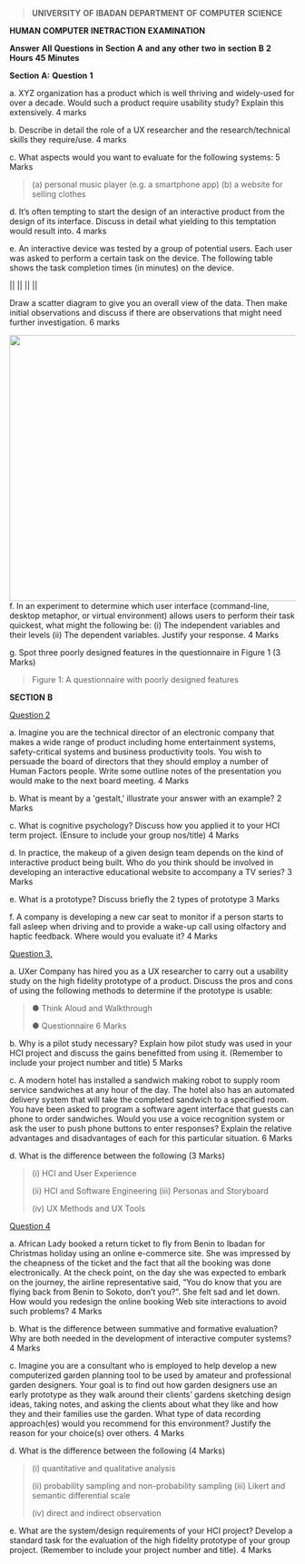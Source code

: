 > **UNIVERSITY** **OF** **IBADAN** **DEPARTMENT** **OF** **COMPUTER**
> **SCIENCE**

**HUMAN** **COMPUTER** **INETRACTION** **EXAMINATION**

**Answer** **All** **Questions** **in** **Section** **A** **and**
**any** **other** **two** **in** **section** **B** **2** **Hours**
**45** **Minutes**

**Section** **A:** **Question** **1**

a\. XYZ organization has a product which is well thriving and
widely-used for over a decade. Would such a product require usability
study? Explain this extensively. 4 marks

b\. Describe in detail the role of a UX researcher and the
research/technical skills they require/use. 4 marks

c\. What aspects would you want to evaluate for the following systems: 5
Marks

> \(a\) personal music player (e.g. a smartphone app) (b) a website for
> selling clothes

d\. It’s often tempting to start the design of an interactive product
from the design of its interface. Discuss in detail what yielding to
this temptation would result into. 4 marks

e\. An interactive device was tested by a group of potential users. Each
user was asked to perform a certain task on the device. The following
table shows the task completion times (in minutes) on the device.

||
||
||
||

Draw a scatter diagram to give you an overall view of the data. Then
make initial observations and discuss if there are observations that
might need further investigation. 6 marks

<img src="./bso3xpnn.png"
style="width:9.17276in;height:4.88695in" />f. In an experiment to
determine which user interface (command-line, desktop metaphor, or
virtual environment) allows users to perform their task quickest, what
might the following be: (i) The independent variables and their levels
(ii) The dependent variables. Justify your response. 4 Marks

g\. Spot three poorly designed features in the questionnaire in Figure 1
(3 Marks)

> Figure 1: A questionnaire with poorly designed features

**SECTION** **B**

<u>Question 2</u>

a\. Imagine you are the technical director of an electronic company that
makes a wide range of product including home entertainment systems,
safety-critical systems and business productivity tools. You wish to
persuade the board of directors that they should employ a number of
Human Factors people. Write some outline notes of the presentation you
would make to the next board meeting. 4 Marks

b\. What is meant by a 'gestalt,' illustrate your answer with an
example? 2 Marks

c\. What is cognitive psychology? Discuss how you applied it to your HCI
term project. (Ensure to include your group nos/title) 4 Marks

d\. In practice, the makeup of a given design team depends on the kind
of interactive product being built. Who do you think should be involved
in developing an interactive educational website to accompany a TV
series? 3 Marks

e\. What is a prototype? Discuss briefly the 2 types of prototype 3
Marks

f\. A company is developing a new car seat to monitor if a person starts
to fall asleep when driving and to provide a wake-up call using
olfactory and haptic feedback. Where would you evaluate it? 4 Marks

<u>Question 3.</u>

a\. UXer Company has hired you as a UX researcher to carry out a
usability study on the high fidelity prototype of a product. Discuss the
pros and cons of using the following methods to determine if the
prototype is usable:

> ● Think Aloud and Walkthrough
>
> ● Questionnaire 6 Marks

b\. Why is a pilot study necessary? Explain how pilot study was used in
your HCI project and discuss the gains benefitted from using it.
(Remember to include your project number and title) 5 Marks

c\. A modern hotel has installed a sandwich making robot to supply room
service sandwiches at any hour of the day. The hotel also has an
automated delivery system that will take the completed sandwich to a
specified room. You have been asked to program a software agent
interface that guests can phone to order sandwiches. Would you use a
voice recognition system or ask the user to push phone buttons to enter
responses? Explain the relative advantages and disadvantages of each for
this particular situation. 6 Marks

d\. What is the difference between the following (3 Marks)

> \(i\) HCI and User Experience
>
> \(ii\) HCI and Software Engineering (iii) Personas and Storyboard
>
> \(iv\) UX Methods and UX Tools

<u>Question 4</u>

a\. African Lady booked a return ticket to fly from Benin to Ibadan for
Christmas holiday using an online e-commerce site. She was impressed by
the cheapness of the ticket and the fact that all the booking was done
electronically. At the check point, on the day she was expected to
embark on the journey, the airline representative said, “You do know
that you are flying back from Benin to Sokoto, don’t you?”. She felt sad
and let down. How would you redesign the online booking Web site
interactions to avoid such problems? 4 Marks

b\. What is the difference between summative and formative evaluation?
Why are both needed in the development of interactive computer systems?
4 Marks

c\. Imagine you are a consultant who is employed to help develop a new
computerized garden planning tool to be used by amateur and professional
garden designers. Your goal is to find out how garden designers use an
early prototype as they walk around their clients’ gardens sketching
design ideas, taking notes, and asking the clients about what they like
and how they and their families use the garden. What type of data
recording approach(es) would you recommend for this environment? Justify
the reason for your choice(s) over others. 4 Marks

d\. What is the difference between the following (4 Marks)

> \(i\) quantitative and qualitative analysis
>
> \(ii\) probability sampling and non-probability sampling (iii) Likert
> and semantic differential scale
>
> \(iv\) direct and indirect observation

e\. What are the system/design requirements of your HCI project? Develop
a standard task for the evaluation of the high fidelity prototype of
your group project. (Remember to include your project number and title).
4 Marks